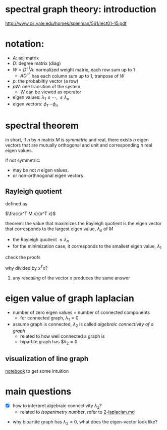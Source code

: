 # spectral graph theory: introduction

http://www.cs.yale.edu/homes/spielman/561/lect01-15.pdf

# notation:

- $`A`$: adj matrix
- $`D`$: degree matrix (diag)
- $`W = D^{-1} A`$: normalized weight matrix, each row sum up to 1
  - $`A D^{-1}`$ has each column sum up to 1, tranpose of $`W`$
- $`p`$: the probabiltiy vector (a row)
- $`p W`$: one transition of the system
  - $`W`$ can be viewed as operator
- eigen values: $`\lambda_1 \le \cdots, \le \lambda_n`$
- eigen vectors: $`\phi_1  \cdots \phi_n`$

# spectral theorem

in short, if $`n`$ by $`n`$ matrix $`M`$ is *symmetric* and real, there exists $`n`$ eigen vectors that are mutually orthogonal and unit and corresponding $`n`$ real eigen values.

if not symmetric:

- may be not $`n`$ eigen values.
- or non-orthnogonal eigen vectors

## Rayleigh quotient

defined as

$`\frac{x^T M x}{x^T x}`$

theorem: the value that maximizes the Rayleigh quotient is the eigen vector that corresponds to the largest eigen value, $`\lambda_n`$ of $`M`$

- the Rayleigh quotient $`\le \lambda_n`$
- for the minimization case, it corresponds to the smallest eigen value, $`\lambda_1`$

check the proofs

why divided by $`x^T x`$? 

1. any *rescaling* of the vector $`x`$ produces the same answer


# eigen value of graph laplacian

- number of zero eigen values = number of connected components
  - for connected graph, $`\lambda_1=0`$ 
- assume graph is connected, $`\lambda_2`$ is called *algebraic connectivity of a graph*
  - related to how well connected a graph is
  - bipartite graph has $$`\lambda_2 = 0`$

## visualization of line graph

[notebook](data/line-spectral.ipynb) to get some intuition

# main questions

- [X] how to interpret algebraic connectivity $`\lambda_2`$? 
  - related to *isoperimetry number*, refer to [2-laplacian.md](2-laplacian.md)
- why bipartite graph has $`\lambda_2=0`$, what does the eigen-vector look like?
